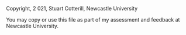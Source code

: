 Copyright, 2 021, Stuart Cotterill, Newcastle University

You may copy or use this file as part of my assessment and feedback at
Newcastle University.
